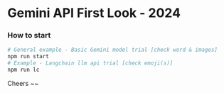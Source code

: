 # Gemini API First Look - 2024

### How to start

```sh
# General example - Basic Gemini model trial [check word & images]
npm run start
# Example - Langchain llm api trial [check emoji(s)]
npm run lc
```

Cheers ~~
